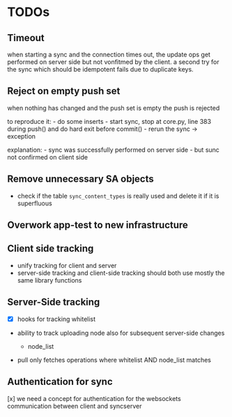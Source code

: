 # TODOs

## Timeout

when starting a sync and the connection times out,
the update ops get performed on server side but not 
vonfitmed by the client.
a second try for the sync which should be idempotent fails due to duplicate keys.

## Reject on empty push set

when nothing has changed and the push set is empty the push is rejected

to reproduce it:
    - do some inserts
    - start sync, stop at core.py, line 383 during push() and do hard exit before commit()
    - rerun the sync -> exception
    
explanation:
    - sync was successfully performed on server side
    - but sunc not confirmed on client side

## Remove unnecessary SA objects

- check if the table `sync_content_types` is really used and delete it if it
is superfluous

## Overwork app-test to new infrastructure



## Client side tracking
- unify tracking for client and server
- server-side tracking and client-side tracking should both use mostly the same library functions

## Server-Side tracking

- [x] hooks for tracking whitelist
- ability to track uploading node also for subsequent server-side changes
    - node_list
    
- pull only fetches operations where whitelist AND node_list matches

## Authentication for sync

   [x] we need a concept for authentication for the websockets communication between client and syncserver